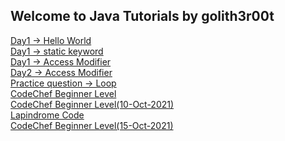 ## Welcome to Java Tutorials by golith3r00t

<a href="day1">Day1 -> Hello World </a><br>
<a href="day1-static">Day1 -> static keyword </a><br>
<a href="day1-access-modifier">Day1 -> Access Modifier</a><br>
<a href="day2-access-modifier">Day2 -> Access Modifier</a><br>
<a href="prac-loop">Practice question -> Loop </a><br>
<a href="codechef-beg">CodeChef Beginner Level </a><br>
<a href="codechef10-beg">CodeChef Beginner Level(10-Oct-2021) </a><br>
<a href="lapdr">Lapindrome Code</a><br>
<a href="codechef15-beg">CodeChef Beginner Level(15-Oct-2021)</a><br>
